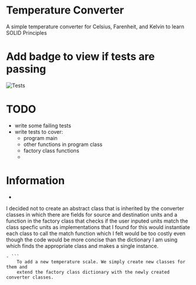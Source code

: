 # Temperature Converter 
A simple temperature converter for Celsius, Farenheit, and Kelvin to learn SOLID Principles

# Add badge to view if tests are passing
![Tests](https://github.com/Adstefnum/temp-conv-csharp/actions/workflows/tests.yml/badge.svg)

# TODO
- write some failing tests
- write tests to cover:
    - program main
    - other functions in program class
    - factory class functions
    -

# Information
- ```
I decided not to create an abstract class that is inherited by the converter classes in which there are fields for source 
and destination units and a function in the factory class that checks if the user inputed units match the class specfic units 
as implementations that I found for this would instantiate each class to call the match function which I felt would be too 
costly even though the code would be more concise than the dictionary I am using which finds the appropriate class and makes a single instance.
``` 
- ```
    To add a new temperature scale. We simply create new classes for them and
    extend the factory class dictionary with the newly created converter classes.
 ```
